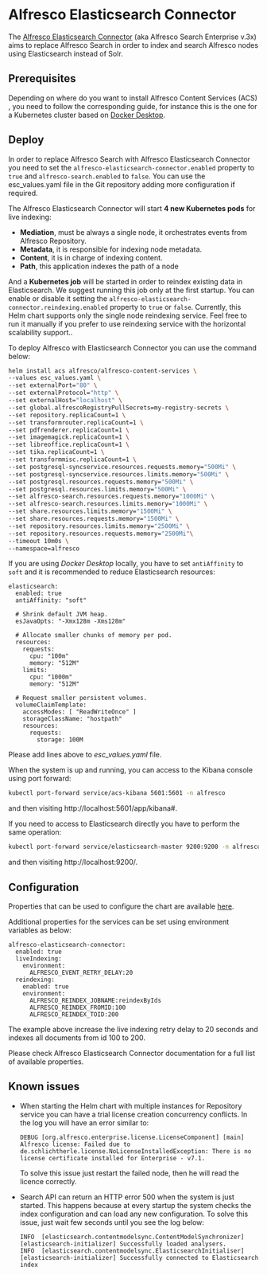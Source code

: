 # Alfresco Elasticsearch Connector 

The [Alfresco Elasticsearch Connector](https://github.com/Alfresco/alfresco-elasticsearch-connector) (aka Alfresco Search Enterprise v.3x) aims to replace Alfresco Search in order to index and search Alfresco nodes using Elasticsearch instead of Solr.

## Prerequisites

Depending on where do you want to install Alfresco Content Services (ACS) , you need to follow the corresponding guide, for instance this is the one for a Kubernetes cluster based on [Docker Desktop](../docker-desktop-deployment.md).

## Deploy

In order to replace Alfresco Search with Alfresco Elasticsearch Connector you need to set the `alfresco-elasticsearch-connector.enabled` property to `true` and `alfresco-search.enabled` to `false`.
You can use the esc_values.yaml file in the Git repository adding more configuration if required.

The Alfresco Elasticsearch Connector will start **4 new Kubernetes pods** for live indexing:
- **Mediation**, must be always a single node, it orchestrates events from Alfresco Repository.
- **Metadata**, it is responsible for indexing node metadata.
- **Content**, it is in charge of indexing content.
- **Path**, this application indexes the path of a node

And a **Kubernetes job** will be started in order to reindex existing data in Elasticsearch. 
We suggest running this job only at the first startup. You can enable or disable it setting the `alfresco-elasticsearch-connector.reindexing.enabled` property to `true` or `false`.
Currently, this Helm chart supports only the single node reindexing service. Feel free to run it manually if you prefer to use reindexing service with the horizontal scalability support..

To deploy Alfresco with Elasticsearch Connector you can use the command below:

```bash
helm install acs alfresco/alfresco-content-services \
--values esc_values.yaml \
--set externalPort="80" \
--set externalProtocol="http" \
--set externalHost="localhost" \
--set global.alfrescoRegistryPullSecrets=my-registry-secrets \
--set repository.replicaCount=1 \
--set transformrouter.replicaCount=1 \
--set pdfrenderer.replicaCount=1 \
--set imagemagick.replicaCount=1 \
--set libreoffice.replicaCount=1 \
--set tika.replicaCount=1 \
--set transformmisc.replicaCount=1 \
--set postgresql-syncservice.resources.requests.memory="500Mi" \
--set postgresql-syncservice.resources.limits.memory="500Mi" \
--set postgresql.resources.requests.memory="500Mi" \
--set postgresql.resources.limits.memory="500Mi" \
--set alfresco-search.resources.requests.memory="1000Mi" \
--set alfresco-search.resources.limits.memory="1000Mi" \
--set share.resources.limits.memory="1500Mi" \
--set share.resources.requests.memory="1500Mi" \
--set repository.resources.limits.memory="2500Mi" \
--set repository.resources.requests.memory="2500Mi"\
--timeout 10m0s \
--namespace=alfresco
```

If you are using *Docker Desktop* locally, you have to set `antiAffinity` to `soft` and it is recommended to reduce Elasticsearch resources:

```
elasticsearch:
  enabled: true
  antiAffinity: "soft"

  # Shrink default JVM heap.
  esJavaOpts: "-Xmx128m -Xms128m"

  # Allocate smaller chunks of memory per pod.
  resources:
    requests:
      cpu: "100m"
      memory: "512M"
    limits:
      cpu: "1000m"
      memory: "512M"

  # Request smaller persistent volumes.
  volumeClaimTemplate:
    accessModes: [ "ReadWriteOnce" ]
    storageClassName: "hostpath"
    resources:
      requests:
        storage: 100M
```

Please add lines above to _esc_values.yaml_ file.

When the system is up and running, you can access to the Kibana console using port forward:

```bash
kubectl port-forward service/acs-kibana 5601:5601 -n alfresco
```

and then visiting http://localhost:5601/app/kibana#.

If you need to access to Elasticsearch directly you have to perform the same operation:

```bash
kubectl port-forward service/elasticsearch-master 9200:9200 -n alfresco
```

and then visiting http://localhost:9200/.

## Configuration

Properties that can be used to configure the chart are available [here](../../../helm/alfresco-content-services/charts/alfresco-elasticsearch-connector/README.md).

Additional properties for the services can be set using environment variables as below:
```
alfresco-elasticsearch-connector:
  enabled: true
  liveIndexing:
    environment:
      ALFRESCO_EVENT_RETRY_DELAY:20
  reindexing:
    enabled: true
    environment:
      ALFRESCO_REINDEX_JOBNAME:reindexByIds
      ALFRESCO_REINDEX_FROMID:100
      ALFRESCO_REINDEX_TOID:200
```
The example above increase the live indexing retry delay to 20 seconds and indexes all documents from id 100 to 200.

Please check Alfresco Elasticsearch Connector documentation for a full list of available properties.

## Known issues

* When starting the Helm chart with multiple instances for Repository service you can have a trial license creation concurrency conflicts. In the log you will have an error similar to:

  ```
  DEBUG [org.alfresco.enterprise.license.LicenseComponent] [main] Alfresco license: Failed due to de.schlichtherle.license.NoLicenseInstalledException: There is no license certificate installed for Enterprise - v7.1.
  ```
  
  To solve this issue just restart the failed node, then he will read the licence correctly.
* Search API can return an HTTP error 500 when the system is just started. This happens because at every startup the system checks the index configuration and can load any new configuration. To solve this issue, just wait few seconds until you see the log below:
  ```
  INFO  [elasticsearch.contentmodelsync.ContentModelSynchronizer] [elasticsearch-initializer] Successfully loaded analysers.
  INFO  [elasticsearch.contentmodelsync.ElasticsearchInitialiser] [elasticsearch-initializer] Successfully connected to Elasticsearch index
  ```





